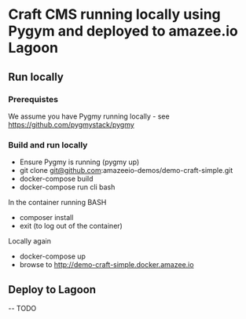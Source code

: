 # Craft CMS running locally using Pygym and deployed to amazee.io Lagoon

## Run locally 

### Prerequistes
We assume you have Pygmy running locally - see https://github.com/pygmystack/pygmy

### Build and run locally
- Ensure Pygmy is running (pygmy up)
- git clone git@github.com:amazeeio-demos/demo-craft-simple.git
- docker-compose build
- docker-compose run cli bash

In the container running BASH
- composer install
- exit (to log out of the container)

Locally again
- docker-compose up
- browse to http://demo-craft-simple.docker.amazee.io

## Deploy to Lagoon
-- TODO 
